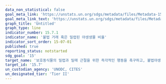 ```yaml
---
data_non_statistical: false
goal_meta_link: 'https://unstats.un.org/sdgs/metadata/files/Metadata-15-07-01.pdf'
goal_meta_link_text: 'https://unstats.un.org/sdgs/metadata/files/Metadata-15-07-01.pdf'
graph_title: 'Untitled'
graph_type: line
indicator_number: 15.7.1
indicator_name: '불법 거래 혹은 밀렵된 야생생물 비율'
indicator_sort_order: 15-07-01
published: true
reporting_status: notstarted
sdg_goal: '15'
target_name: '보호동식물의 밀렵과 밀매 근절을 위한 즉각적인 행동을 촉구하고, 불법야생동식물 제품의 수요와 공급에 대응'
target_id: '15.7'
un_custodian_agency: 'UNODC, CITES'
un_designated_tier: 'Tier II'
---
```

